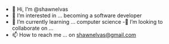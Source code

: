 - 👋 Hi, I’m @shawnelvas
- 👀 I’m interested in ... becoming a software developer
- 🌱 I’m currently learning ... computer science
-💞️ I’m looking to collaborate on ...
- 📫 How to reach me ... on shawnelvas@gmail.com

<!---
shawnelvas/shawnelvas is a ✨ special ✨ repository because its `README.md` (this file) appears on your GitHub profile.
You can click the Preview link to take a look at your changes.
--->
